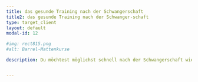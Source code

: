 ```yaml
---
title: das gesunde Training nach der Schwangerschaft
title2: das gesunde Training nach der Schwanger-schaft
type: target_client
layout: default
modal-id: 12

#img: rect815.png
#alt: Barrel-Mattenkurse

description: Du möchtest möglichst schnell nach der Schwangerschaft wieder fit werden? Nach dem Rückbildungskurs geht das eigentliche Training erst los, wobei gezieltes Beckenbodentraining auch weiterhin sehr wichtig ist. In den Kursen von Elephant Pilates trainierst Du die Tiefenmuskulatur, die Deinem Körper Stabilität verleiht. Dabei werden Deine Bauchmuskeln gestärkt ohne den Beckenboden zu schwächen. Pilates ist ein Ganzkörpertraining, welches einseiten Belastungen, wie sie z.B. durch das Stillen oder stundenlanges Babytragen verursacht werden, entgegenwirkt. Und ganz nebenbei ist es eine entspannte Auszeit, in der Du Dich voll und ganz auf Dich konzentrieren kannst und Deinem Körper etwas Gutes tust.


---
```

